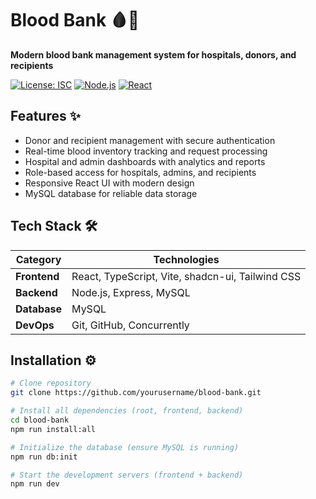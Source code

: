 # Blood Bank 🩸🏥  
**Modern blood bank management system for hospitals, donors, and recipients**

[![License: ISC](https://img.shields.io/badge/License-ISC-blue.svg)](LICENSE)
[![Node.js](https://img.shields.io/badge/Node.js-18.x-green)](https://nodejs.org/)
[![React](https://img.shields.io/badge/React-18.x-blue)](https://reactjs.org/)

## Features ✨
- Donor and recipient management with secure authentication
- Real-time blood inventory tracking and request processing
- Hospital and admin dashboards with analytics and reports
- Role-based access for hospitals, admins, and recipients
- Responsive React UI with modern design
- MySQL database for reliable data storage

## Tech Stack 🛠️
| Category       | Technologies |
|----------------|-------------|
| **Frontend**   | React, TypeScript, Vite, shadcn-ui, Tailwind CSS |
| **Backend**    | Node.js, Express, MySQL |
| **Database**   | MySQL |
| **DevOps**     | Git, GitHub, Concurrently |

## Installation ⚙️
```bash
# Clone repository
git clone https://github.com/yourusername/blood-bank.git

# Install all dependencies (root, frontend, backend)
cd blood-bank
npm run install:all

# Initialize the database (ensure MySQL is running)
npm run db:init

# Start the development servers (frontend + backend)
npm run dev
``` 